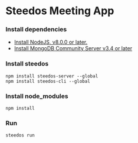 # Steedos Meeting App

### Install dependencies
- [Install NodeJS, v8.0.0 or later.](https://nodejs.org/en/)
- [Install MongoDB Community Server v3.4 or later](https://www.mongodb.com/download-center/community)

### Install steedos
```
npm install steedos-server --global
npm install steedos-cli --global
```

### Install node_modules
```
npm install
```

### Run
```
steedos run
```
